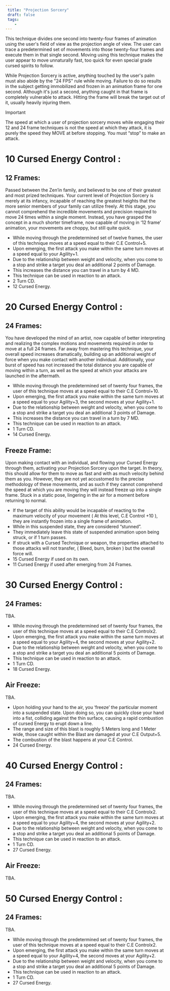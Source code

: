 ```yaml
---
 title: "Projection Sorcery"
 draft: false
 tags:
    -
---
```

This technique divides one second into twenty-four frames of animation using the user's field of view as the projection angle of view. The user can trace a predetermined set of movements into those twenty-four frames and execute them in that single second. Moving using this technique makes the user appear to move unnaturally fast, too quick for even special grade cursed spirits to follow.

While Projection Sorcery is active, anything touched by the user's palm must also abide by the "24 FPS" rule while moving. Failure to do so results in the subject getting immobilized and frozen in an animation frame for one second. Although it's just a second, anything caught in that frame is completely vulnerable to attack. Hitting the frame will break the target out of it, usually heavily injuring them.

> [!IMPORTANT]
> The speed at which a user of projection sorcery moves while engaging their 12 and 24 frame techniques is not the speed at which they attack, it is purely the speed they MOVE at before stopping. You must “stop” to make an attack.

# 10 Cursed Energy Control :
## **12 Frames:**
Passed between the Zen’in family, and believed to be one of their greatest and most prized techniques. Your current level of Projection Sorcery is merely at its infancy, incapable of reaching the greatest heights that the more senior members of your family can utilize freely. At this stage, you cannot comprehend the incredible movements and precision required to move 24 times within a single moment. Instead, you have grasped the concept in a much shorter timeframe, now capable of moving in ‘12 frame’ animation, your movements are choppy, but still quite quick.

- While moving through the predetermined set of twelve frames, the user of this technique moves at a speed equal to their C.E Control+5.
- Upon emerging, the first attack you make within the same turn moves at a speed equal to your Agility+1.
- Due to the relationship between weight and velocity, when you come to a stop and strike a target you deal an additional 2 points of Damage.
- This increases the distance you can travel in a turn by 4 MD.
- This technique can be used in reaction to an attack.
- 2 Turn CD.
- 12 Cursed Energy.

# 20 Cursed Energy Control : 
## **24 Frames:**
You have developed the mind of an artist, now capable of better interpreting and realizing the complex motions and movements required in order to move at a full 24 frames. Far away from mastering this technique, your overall speed increases dramatically, building up an additional weight of force when you make contact with another individual. Additionally, your burst of speed has not increased the total distance you are capable of moving within a turn, as well as the speed at which your attacks are launched in the aftermath.

- While moving through the predetermined set of twenty four frames, the user of this technique moves at a speed equal to their C.E Control+10.
- Upon emerging, the first attack you make within the same turn moves at a speed equal to your Agility+3, the second moves at your Agility+1.
- Due to the relationship between weight and velocity, when you come to a stop and strike a target you deal an additional 3 points of Damage.
- This increases the distance you can travel in a turn by 7 MD.
- This technique can be used in reaction to an attack.
- 1 Turn CD.
- 14 Cursed Energy.

## **Freeze Frame:**
Upon making contact with an individual, and flowing your Cursed Energy through them, activating your Projection Sorcery upon the target. In theory, this should allow for them to move as fast and with as much velocity behind them as you. However, they are not yet accustomed to the precise methodology of these movements, and as such if they cannot comprehend the speed at which you are moving they will instead freeze up into a single frame. Stuck in a static pose, lingering in the air for a moment before returning to normal.

- If the target of this ability would be incapable of reacting to the maximum velocity of your movement ( At this level, C.E Control +10 ), they are instantly frozen into a single frame of animation.
- While in this suspended state, they are considered “stunned”. 
- They immediately leave this state of suspended animation upon being struck, or if 1 turn passes.
- If struck with a Cursed Technique or weapon, the properties attached to those attacks will not transfer, ( Bleed, burn, broken ) but the overall force will.
- 15 Cursed Energy if used on its own.
- 11 Cursed Energy if used after emerging from 24 Frames.

# 30 Cursed Energy Control : 
## 24 Frames:
TBA.
- While moving through the predetermined set of twenty four frames, the user of this technique moves at a speed equal to their C.E Controlx2.
- Upon emerging, the first attack you make within the same turn moves at a speed equal to your Agility+4, the second moves at your Agility+2.
- Due to the relationship between weight and velocity, when you come to a stop and strike a target you deal an additional 5 points of Damage.
- This technique can be used in reaction to an attack.
- 1 Turn CD.
- 18 Cursed Energy.

## Air Freeze:
TBA.
- Upon holding your hand to the air, you ‘freeze’ the particular moment into a suspended state. Upon doing so, you can quickly close your hand into a fist, colliding against the thin surface, causing a rapid combustion of cursed Energy to erupt down a line.
- The range and size of this blast is roughly 5 Meters long and 1 Meter wide, those caught within the Blast are damaged at your C.E Output+5.
- The combustion of the blast happens at your C.E Control.
- 24 Cursed Energy.

  
  

# 40 Cursed Energy Control :
## 24 Frames:
TBA.
- While moving through the predetermined set of twenty four frames, the user of this technique moves at a speed equal to their C.E Controlx2.
- Upon emerging, the first attack you make within the same turn moves at a speed equal to your Agility+4, the second moves at your Agility+2.
- Due to the relationship between weight and velocity, when you come to a stop and strike a target you deal an additional 5 points of Damage.
- This technique can be used in reaction to an attack.
- 1 Turn CD.
- 27 Cursed Energy.
## Air Freeze:
TBA.

# 50 Cursed Energy Control : 
## 24 Frames:
TBA.

- While moving through the predetermined set of twenty four frames, the user of this technique moves at a speed equal to their C.E Controlx2.
- Upon emerging, the first attack you make within the same turn moves at a speed equal to your Agility+4, the second moves at your Agility+2.
- Due to the relationship between weight and velocity, when you come to a stop and strike a target you deal an additional 5 points of Damage.
- This technique can be used in reaction to an attack.
- 1 Turn CD.
- 27 Cursed Energy.